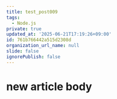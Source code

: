 ```yaml
---
title: test_post009
tags:
  - Node.js
private: true
updated_at: '2025-06-21T17:19:26+09:00'
id: 761b766442a515d2308d
organization_url_name: null
slide: false
ignorePublish: false
---
```

# new article body
